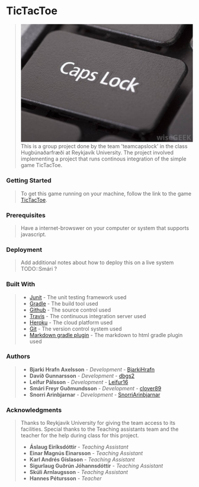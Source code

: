 TicTacToe
=========
>
> ![Image of TeamCapslock](/images/teamcaps.jpg)
> This is a group project done by the team 'teamcapslock' in the class Hugbúnaðarfræði at Reykjavík University. The project
> involved implementing a project that runs continous integration of the simple game TicTacToe.

### Getting Started
>
> To get this game running on your machine, follow the link to the game [TicTacToe](https://dry-bastion-22033.herokuapp.com/).

### Prerequisites
>
> Have a internet-browswer on your computer or system that supports javascript.

### Deployment
> 
> Add additional notes about how to deploy this on a live system
> TODO::Smári ?

### Built With
>
> * [Junit](http://junit.org/junit4/) - The unit testing framework used
> * [Gradle](https://gradle.org/) - The build tool used
> * [Github](https://github.com/) - The source control used
> * [Travis](https://travis-ci.org/) - The continuous integration server used
> * [Heroku](https://dashboard.heroku.com/apps) - The cloud platform used
> * [Git](https://git-scm.com/) - The version control system used
> * [Markdown gradle plugin](https://github.com/aalmiray/markdown-gradle-plugin) - The markdown to html gradle plugin used

### Authors
>
> * **Bjarki Hrafn Axelsson** - *Development* - [BjarkiHrafn](https://github.com/BjarkiHrafn)
> * **Davíð Gunnarsson** - *Development* - [dbgs2](https://github.com/dbgs2)
> * **Leifur Pálsson** - *Development* - [Leifur16](https://github.com/Leifur16)
> * **Smári Freyr Guðmundsson** - *Development* - [clover89](https://github.com/clover89)
> * **Snorri Arinbjarnar** - *Development* - [SnorriArinbjarnar](https://github.com/SnorriArinbjarnar)

### Acknowledgments
>
> Thanks to Reykjavik University for giving the team access to its facilities.
> Special thanks to the Teaching assistants team and the teacher for the help during class for this project.
> * **Áslaug Eiríksdóttir** - *Teaching Assistant*
> * **Einar Magnús Einarsson** - *Teaching Assistant*
> * **Karl Andrés Gíslason** - *Teaching Assistant*
> * **Sigurlaug Guðrún Jóhannsdóttir** - *Teaching Assistant*
> * **Skúli Arnlaugsson** - *Teaching Assistant*
> * **Hannes Pétursson** - *Teacher*




